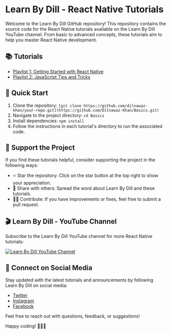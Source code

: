 # Learn By Dill - React Native Tutorials

Welcome to the Learn By Dill GitHub repository! This repository contains the source code for the React Native tutorials available on the Learn By Dill YouTube channel. From basic to advanced concepts, these tutorials aim to help you master React Native development.

## 📚 Tutorials

- [Playlist 1: Getting Started with React Native](https://www.youtube.com/playlist?list=PLGfq5HREZt-pIW5tHHGhr28c4xAqkjPKg)
- [Playlist 2: JavaScript Tips and Tricks](https://www.youtube.com/playlist?list=PLGfq5HREZt-q2FP06Glvz_7qxxalfiLSt)
<!-- - [Tutorial 3: Building a Custom React Native Component](#) -->
<!-- Add more tutorials as you create them -->

## 🚀 Quick Start

1. Clone the repository: `[git clone https://github.com/dilnawaz-khan/your-repo.git](https://github.com/Dilnawaz-Khan/Basics.git)`
2. Navigate to the project directory: `cd Basics`
3. Install dependencies: `npm install`
4. Follow the instructions in each tutorial's directory to run the associated code.

## 🌟 Support the Project

If you find these tutorials helpful, consider supporting the project in the following ways:

- ⭐ Star the repository: Click on the star button at the top right to show your appreciation.
- 📢 Share with others: Spread the word about Learn By Dill and these tutorials.
- 🧑‍💻 Contribute: If you have improvements or fixes, feel free to submit a pull request.

## 🎬 Learn By Dill - YouTube Channel

Subscribe to the Learn By Dill YouTube channel for more React Native tutorials:

[![Learn By Dill YouTube Channel]([link-to-your-channel-thumbnail-image](https://studio.youtube.com/channel/UCn9EJ8TFwJsD8iAIISCUVmw/editing/images))]([link-to-your-youtube-channel](https://www.youtube.com/channel/UCn9EJ8TFwJsD8iAIISCUVmw))

## 📱 Connect on Social Media

Stay updated with the latest tutorials and announcements by following Learn By Dill on social media:

- [Twitter](twitter.com/this_is_dill?t=LkonBx8yKL_C9aGZRKm0dA&s=09)
- [Instagram](instagram.com/dill_sayss)
- [Facebook](facebook.com/learnbydill)
<!-- Add other social media platforms -->

Feel free to reach out with questions, feedback, or suggestions!

Happy coding! 👩‍💻🚀
